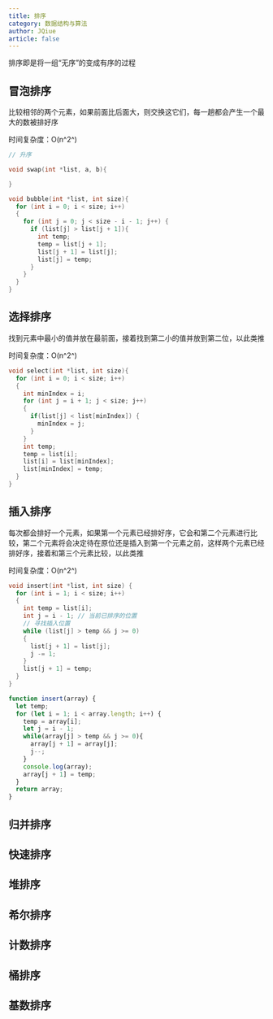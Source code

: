 ```yaml
---
title: 排序
category: 数据结构与算法
author: JQiue
article: false
---
```


排序即是将一组“无序”的变成有序的过程

## 冒泡排序

比较相邻的两个元素，如果前面比后面大，则交换这它们，每一趟都会产生一个最大的数被排好序

时间复杂度：O(n^2^)

<CodeGroup>

<CodeGroupItem title="C" active>

```c
// 升序

void swap(int *list, a, b){

}

void bubble(int *list, int size){
  for (int i = 0; i < size; i++)
  {
    for (int j = 0; j < size - i - 1; j++) {
      if (list[j] > list[j + 1]){
        int temp;
        temp = list[j + 1];
        list[j + 1] = list[j];
        list[j] = temp;
      }
    }
  }
}
```

</CodeGroupItem>

</CodeGroup>

## 选择排序

找到元素中最小的值并放在最前面，接着找到第二小的值并放到第二位，以此类推

时间复杂度：O(n^2^)

<CodeGroup>

<CodeGroupItem title="C" active>

```c
void select(int *list, int size){
  for (int i = 0; i < size; i++)
  {
    int minIndex = i;
    for (int j = i + 1; j < size; j++)
    {
      if(list[j] < list[minIndex]) {
        minIndex = j;
      }
    }
    int temp;
    temp = list[i];
    list[i] = list[minIndex];
    list[minIndex] = temp;
  }
}
```

</CodeGroupItem>

</CodeGroup>

## 插入排序

每次都会排好一个元素，如果第一个元素已经排好序，它会和第二个元素进行比较，第二个元素将会决定待在原位还是插入到第一个元素之前，这样两个元素已经排好序，接着和第三个元素比较，以此类推

时间复杂度：O(n^2^)

<CodeGroup>

<CodeGroupItem title="C" active>

```c
void insert(int *list, int size) {
  for (int i = 1; i < size; i++)
  {
    int temp = list[i];
    int j = i - 1; // 当前已排序的位置
    // 寻找插入位置
    while (list[j] > temp && j >= 0)
    {
      list[j + 1] = list[j];
      j -= 1;
    }
    list[j + 1] = temp;
  }
}
```

</CodeGroupItem>

<CodeGroupItem title="JavaScript">

```js
function insert(array) {
  let temp;
  for (let i = 1; i < array.length; i++) {
    temp = array[i];
    let j = i - 1; 
    while(array[j] > temp && j >= 0){
      array[j + 1] = array[j];
      j--;
    }
    console.log(array);
    array[j + 1] = temp;
  }
  return array;
}
```

</CodeGroupItem>

</CodeGroup>

## 归并排序

## 快速排序

## 堆排序

## 希尔排序

## 计数排序

## 桶排序

## 基数排序
